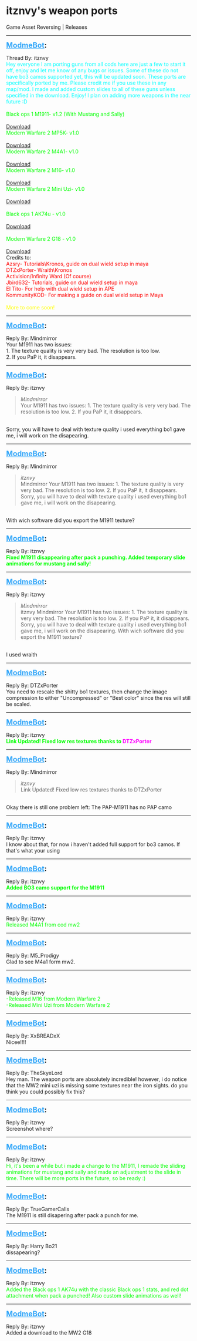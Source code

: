 # itznvy's weapon ports
Game Asset Reversing | Releases

---
<strong style="font-size: 1.4em;"><span style="text-decoration: underline;text-decoration-color: #34a7f9;"><span style="color:#34a7f9;">ModmeBot</span></span>:</strong>

<p>Thread By: itznvy<br /><span style="color:#00ffff;">Hey everyone I am porting guns from all cods here are just a few to start it off, enjoy and let me know of any bugs or issues. Some of these do not have bo3 camos supported yet, this will be updated soon. These ports are specifically ported by me. Please credit me if you use these in any map/mod. I made and added custom slides to all of these guns unless specified in the download. Enjoy! I plan on adding more weapons in the near future :D</span><br /> <br /><span style="color:#00ff00;">Black ops 1 M1911- v1.2 (With Mustang and Sally)</span><br /> <br /><a href="https://mega.nz/#!ZktWhJ7D!Kpc4-uDsytEQGIX3Un0d4PleFhatn3U55-ciEMO9s_s">Download</a> <br /><span style="color:#00ff00;">Modern Warfare 2 MP5K- v1.0</span><br /> <br /><a href="https://mega.nz/#!10kQ1LSR!bVZRDx9GGp4NNqnOqzSPmpVE9D1B3L_XtYNJTw9W0xU">Download</a> <br /> <span style="color:#00ff00;">Modern Warfare 2 M4A1- v1.0</span><br /> <br /><a href="https://mega.nz/#!R0UCGSqb!G2fR2PkRXN-z9dcZb4ooBv0rypO0Jce2HlKIaJqkJwA">Download</a> <br /> <span style="color:#00ff00;">Modern Warfare 2 M16- v1.0</span><br /> <br /><a href="https://mega.nz/#!I5UwVBaL!Pk2LQNUyjo7PEjYIFyUDVei5VMRegXy1lCfmL4CMoO0">Download</a> <br /><span style="color:#00ff00;">Modern Warfare 2 Mini Uzi- v1.0</span><br /> <br /><a href="https://mega.nz/#!4sMD2Dwa!j7aQNYtEnGVaSi0smZJAdf_X_3OFGYVF8gpAQ-pyiSw">Download</a> <br /> <br /><span style="color:#00ff00;">Black ops 1 AK74u - v1.0</span><br /> <br /><a href="https://mega.nz/#!U8tjnaZC!nYLTj9uCZZQT6TS0W4KWFpT-XcZiJHYlknxoSmjYPdU">Download</a> <br /> <br /><span style="color:#00ff00;">Modern Warfare 2 G18 - v1.0</span><br /> <br /><a href="https://mega.nz/#!ctFiDTAL!3Ump2QosTbXW4tNoiSeEi2P6C2D9ZdjUXdeDTLjQrnQ">Download</a> <br />Credits to:<br /><span style="color:#00ff00;"><span style="color:#ff0000;">Azsry- Tutorials\Kronos, guide on dual wield setup in maya<br />DTZxPorter- Wraith\Kronos<br />Activision/Infinity Ward (Of course)<br />Jbird632- Tutorials, guide on dual wield setup in maya</span></span><br /><span style="color:#00ff00;"><span style="color:#ff0000;">El Tito- For help with dual wield setup in APE</span></span><br /><span style="color:#00ff00;"><span style="color:#ff0000;">KommunityKOD- For making a guide on dual wield setup in Maya</span></span><br /> <br /><span style="color:#ffff00;">More to come soon!</span></p>

---
<strong style="font-size: 1.4em;"><span style="text-decoration: underline;text-decoration-color: #34a7f9;"><span style="color:#34a7f9;">ModmeBot</span></span>:</strong>

<p>Reply By: Mindmirror<br />Your M1911 has two issues:<br />1. The texture quality is very very bad. The resolution is too low.<br />2. If you PaP it, it disappears.</p>

---
<strong style="font-size: 1.4em;"><span style="text-decoration: underline;text-decoration-color: #34a7f9;"><span style="color:#34a7f9;">ModmeBot</span></span>:</strong>

<p>Reply By: itznvy<br /><blockquote><em>Mindmirror</em><br />Your M1911 has two issues: 1. The texture quality is very very bad. The resolution is too low. 2. If you PaP it, it disappears.</blockquote><br /> Sorry, you will have to deal with texture quality i used everything bo1 gave me, i will work on the disapearing.</p>

---
<strong style="font-size: 1.4em;"><span style="text-decoration: underline;text-decoration-color: #34a7f9;"><span style="color:#34a7f9;">ModmeBot</span></span>:</strong>

<p>Reply By: Mindmirror<br /><blockquote><em>itznvy</em><br />Mindmirror Your M1911 has two issues: 1. The texture quality is very very bad. The resolution is too low. 2. If you PaP it, it disappears.  Sorry, you will have to deal with texture quality i used everything bo1 gave me, i will work on the disapearing.</blockquote><br /> With wich software did you export the M1911 texture?</p>

---
<strong style="font-size: 1.4em;"><span style="text-decoration: underline;text-decoration-color: #34a7f9;"><span style="color:#34a7f9;">ModmeBot</span></span>:</strong>

<p>Reply By: itznvy<br /><strong><span style="color:#00ff00;">Fixed M1911 disappearing after pack a punching. Added temporary slide animations for mustang and sally! </span></strong></p>

---
<strong style="font-size: 1.4em;"><span style="text-decoration: underline;text-decoration-color: #34a7f9;"><span style="color:#34a7f9;">ModmeBot</span></span>:</strong>

<p>Reply By: itznvy<br /><blockquote><em>Mindmirror</em><br />itznvy Mindmirror Your M1911 has two issues: 1. The texture quality is very very bad. The resolution is too low. 2. If you PaP it, it disappears.  Sorry, you will have to deal with texture quality i used everything bo1 gave me, i will work on the disapearing.  With wich software did you export the M1911 texture?</blockquote><br /> I used wraith</p>

---
<strong style="font-size: 1.4em;"><span style="text-decoration: underline;text-decoration-color: #34a7f9;"><span style="color:#34a7f9;">ModmeBot</span></span>:</strong>

<p>Reply By: DTZxPorter<br />You need to rescale the shitty bo1 textures, then change the image compression to either &quot;Uncompressed&quot; or &quot;Best color&quot; since the res will still be scaled.</p>

---
<strong style="font-size: 1.4em;"><span style="text-decoration: underline;text-decoration-color: #34a7f9;"><span style="color:#34a7f9;">ModmeBot</span></span>:</strong>

<p>Reply By: itznvy<br /><strong><span style="color:#00ff00;">Link Updated! Fixed low res textures thanks to <span style="color:#ff00ff;">DTZxPorter</span></span></strong></p>

---
<strong style="font-size: 1.4em;"><span style="text-decoration: underline;text-decoration-color: #34a7f9;"><span style="color:#34a7f9;">ModmeBot</span></span>:</strong>

<p>Reply By: Mindmirror<br /><blockquote><em>itznvy</em><br />Link Updated! Fixed low res textures thanks to DTZxPorter</blockquote><br /> Okay there is still one problem left: The PAP-M1911 has no PAP camo</p>

---
<strong style="font-size: 1.4em;"><span style="text-decoration: underline;text-decoration-color: #34a7f9;"><span style="color:#34a7f9;">ModmeBot</span></span>:</strong>

<p>Reply By: itznvy<br />I know about that, for now i haven&#39;t added full support for bo3 camos. If that&#39;s what your using</p>

---
<strong style="font-size: 1.4em;"><span style="text-decoration: underline;text-decoration-color: #34a7f9;"><span style="color:#34a7f9;">ModmeBot</span></span>:</strong>

<p>Reply By: itznvy<br /><strong><span style="color:#00ff00;">Added BO3 camo support for the M1911</span></strong></p>

---
<strong style="font-size: 1.4em;"><span style="text-decoration: underline;text-decoration-color: #34a7f9;"><span style="color:#34a7f9;">ModmeBot</span></span>:</strong>

<p>Reply By: itznvy<br /><span style="color:#00ff00;">Released M4A1 from cod mw2</span></p>

---
<strong style="font-size: 1.4em;"><span style="text-decoration: underline;text-decoration-color: #34a7f9;"><span style="color:#34a7f9;">ModmeBot</span></span>:</strong>

<p>Reply By: M5_Prodigy<br />Glad to see M4a1 form mw2.</p>

---
<strong style="font-size: 1.4em;"><span style="text-decoration: underline;text-decoration-color: #34a7f9;"><span style="color:#34a7f9;">ModmeBot</span></span>:</strong>

<p>Reply By: itznvy<br /><span style="color:#00ff00;">-Released M16 from Modern Warfare 2</span><br /><span style="color:#00ff00;">-Released Mini Uzi from Modern Warfare 2</span></p>

---
<strong style="font-size: 1.4em;"><span style="text-decoration: underline;text-decoration-color: #34a7f9;"><span style="color:#34a7f9;">ModmeBot</span></span>:</strong>

<p>Reply By: XxBREADxX<br />Nicee!!!!</p>

---
<strong style="font-size: 1.4em;"><span style="text-decoration: underline;text-decoration-color: #34a7f9;"><span style="color:#34a7f9;">ModmeBot</span></span>:</strong>

<p>Reply By: TheSkyeLord<br />Hey man. The weapon ports are absolutely incredible! however, i do notice that the MW2 mini uzi is missing some textures near the iron sights. do you think you could possibly fix this?</p>

---
<strong style="font-size: 1.4em;"><span style="text-decoration: underline;text-decoration-color: #34a7f9;"><span style="color:#34a7f9;">ModmeBot</span></span>:</strong>

<p>Reply By: itznvy<br />Screenshot where?</p>

---
<strong style="font-size: 1.4em;"><span style="text-decoration: underline;text-decoration-color: #34a7f9;"><span style="color:#34a7f9;">ModmeBot</span></span>:</strong>

<p>Reply By: itznvy<br /><span style="color:#00ff00;">Hi, it&#39;s been a while but i made a change to the M1911, I remade the sliding animations for mustang and sally and made an adjustment to the slide in time. There will be more ports in the future, so be ready :)</span></p>

---
<strong style="font-size: 1.4em;"><span style="text-decoration: underline;text-decoration-color: #34a7f9;"><span style="color:#34a7f9;">ModmeBot</span></span>:</strong>

<p>Reply By: TrueGamerCalls<br />The M1911 is still disapering after pack a punch for me.</p>

---
<strong style="font-size: 1.4em;"><span style="text-decoration: underline;text-decoration-color: #34a7f9;"><span style="color:#34a7f9;">ModmeBot</span></span>:</strong>

<p>Reply By: Harry Bo21<br />dissapearing?</p>

---
<strong style="font-size: 1.4em;"><span style="text-decoration: underline;text-decoration-color: #34a7f9;"><span style="color:#34a7f9;">ModmeBot</span></span>:</strong>

<p>Reply By: itznvy<br /><span style="color:#00ff00;">Added the Black ops 1 AK74u with the classic Black ops 1 stats, and red dot attachment when pack a punched! Also custom slide animations as well!</span></p>

---
<strong style="font-size: 1.4em;"><span style="text-decoration: underline;text-decoration-color: #34a7f9;"><span style="color:#34a7f9;">ModmeBot</span></span>:</strong>

<p>Reply By: itznvy<br />Added a download to the MW2 G18</p>
